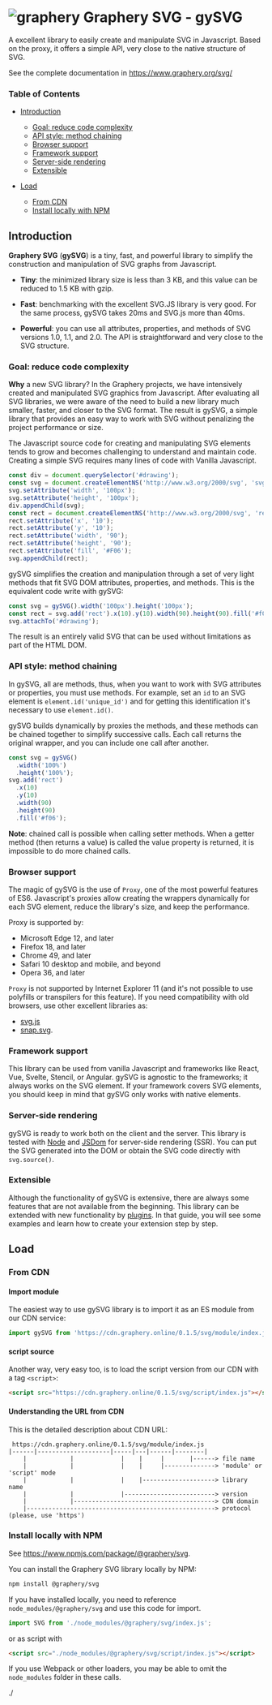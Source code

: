 # ![graphery](https://cdn.graphery.online/img/gy.svg) Graphery SVG - gySVG

A excellent library to easily create and manipulate SVG in Javascript. Based on the proxy, it 
offers a simple API, very close to the native structure of SVG.

See the complete documentation in <https://www.graphery.org/svg/>

### Table of Contents

-   [Introduction](#introduction)

    -   [Goal: reduce code complexity](#goal-reduce-code-complexity)
    -   [API style: method chaining](#api-style-method-chaining)
    -   [Browser support](#browser-support)
    -   [Framework support](#framework-support)
    -   [Server-side rendering](#server-side-rendering)
    -   [Extensible](#extensible)

-   [Load](#load)

    -   [From CDN](#from-cdn)
    -   [Install locally with NPM](#install-locally-with-npm)

## Introduction

**Graphery SVG** (**gySVG**) is a tiny, fast, and powerful library to simplify the construction and
manipulation of SVG graphs from Javascript.

-   **Tiny**: the minimized library size is less than 3 KB, and this value can be reduced to 1.5 KB
    with gzip.

-   **Fast**: benchmarking with the excellent SVG.JS library is very good. For the same process, gySVG
    takes 20ms and SVG.js more than 40ms.

-   **Powerful**: you can use all attributes, properties, and methods of SVG versions 1.0, 1.1, and 
    2.0. The API is straightforward and very close to the SVG structure.

### Goal: reduce code complexity

**Why** a new SVG library? In the Graphery projects, we have intensively created and manipulated 
SVG graphics from Javascript. After evaluating all SVG libraries, we were aware of the need to 
build a new library much smaller, faster, and closer to the SVG format. The result is gySVG, a 
simple library that provides an easy way to work with SVG without penalizing the project 
performance or size.

The Javascript source code for creating and manipulating SVG elements tends to grow and becomes
challenging to understand and maintain code. Creating a simple SVG requires many lines of code 
with Vanilla Javascript.

```js
const div = document.querySelector('#drawing');
const svg = document.createElementNS('http://www.w3.org/2000/svg', 'svg');
svg.setAttribute('width', '100px');
svg.setAttribute('height', '100px');
div.appendChild(svg);
const rect = document.createElementNS('http://www.w3.org/2000/svg', 'rect');
rect.setAttribute('x', '10');
rect.setAttribute('y', '10');
rect.setAttribute('width', '90');
rect.setAttribute('height', '90');
rect.setAttribute('fill', '#F06');
svg.appendChild(rect);
```

gySVG simplifies the creation and manipulation through a set of very light methods that fit SVG
DOM attributes, properties, and methods. This is the equivalent code write with gySVG:

```js
const svg = gySVG().width('100px').height('100px');
const rect = svg.add('rect').x(10).y(10).width(90).height(90).fill('#f06');
svg.attachTo('#drawing');
```

The result is an entirely valid SVG that can be used without limitations as part of the HTML DOM.



### API style: method chaining

In gySVG, all are methods, thus, when you want to work with SVG attributes or properties, you
must use methods. For example, set an `id` to an SVG element is `element.id('unique_id')` and
for getting this identification it's necessary to use `element.id()`.

gySVG builds dynamically by proxies the methods, and these methods can be chained together to 
simplify successive calls. Each call returns the original wrapper, and you can include one call 
after another.

```js
const svg = gySVG()
  .width('100%')
  .height('100%');
svg.add('rect')
  .x(10)
  .y(10)
  .width(90)
  .height(90)
  .fill('#f06');
```

**Note**: chained call is possible when calling setter methods. When a getter method (then 
returns a value) is called the value property is returned, it is impossible to do more chained
calls.

### Browser support

The magic of gySVG is the use of `Proxy`, one of the most powerful features of ES6. Javascript's
proxies allow creating the wrappers dynamically for each SVG element, reduce the library's 
size, and keep the performance.

Proxy is supported by:

-   Microsoft Edge 12, and later
-   Firefox 18, and later
-   Chrome 49, and later
-   Safari 10 desktop and mobile, and beyond
-   Opera 36, and later

`Proxy` is not supported by Internet Explorer 11 (and it's not possible to use polyfills or 
transpilers for this feature). If you need compatibility with old browsers, use other excellent 
libraries as:

-   [svg.js](https://svgjs.com/) 
-   [snap.svg](http://snapsvg.io/).

### Framework support

This library can be used from vanilla Javascript and frameworks like React, Vue, Svelte, Stencil, or
Angular. gySVG is agnostic to the frameworks; it always works on the SVG element. If your
framework covers SVG elements, you should keep in mind that gySVG only works with native elements.

### Server-side rendering

gySVG is ready to work both on the client and the server. This library is tested with 
[Node](https://nodejs.org/) and [JSDom](https://github.com/jsdom/jsdom) for server-side 
rendering (SSR). You can put the SVG generated into the DOM or obtain the SVG code directly 
with `svg.source()`. 

### Extensible

Although the functionality of gySVG is extensive, there are always some features that are not 
available from the beginning. This library can be extended with new functionality by 
[plugins](https://www.graphery.org/svg/16-Plugins.html). In that guide, you will see some examples and learn how to create your 
extension step by step.  

## Load

### From CDN

#### Import module

The easiest way to use gySVG library is to import it as an ES module from our CDN service:

```js
import gySVG from 'https://cdn.graphery.online/0.1.5/svg/module/index.js';
```

#### script source

Another way, very easy too, is to load the script version from our CDN with a tag `<script>`:

```html
<script src="https://cdn.graphery.online/0.1.5/svg/script/index.js"></script>;
```

#### Understanding the URL from CDN

This is the detailed description about CDN URL:

     https://cdn.graphery.online/0.1.5/svg/module/index.js
    |------|--------------------|-----|---|------|--------|
        |            |             |    |     |       |------> file name
        |            |             |    |     |--------------> 'module' or 'script' mode
        |            |             |    |--------------------> library name
        |            |             |-------------------------> version
        |            |---------------------------------------> CDN domain
        |----------------------------------------------------> protocol (please, use 'https')

### Install locally with NPM

See <https://www.npmjs.com/package/@graphery/svg>.

You can install the Graphery SVG library locally by NPM:

```bash
npm install @graphery/svg
```

If you have installed locally, you need to reference `node_modules/@graphery/svg` and use this
code for import. 

```js
import SVG from './node_modules/@graphery/svg/index.js';
```

or as script with

```html
<script src="./node_modules/@graphery/svg/script/index.js"></script>
```

If you use Webpack or other loaders, you may be able to omit the `node_modules` folder in these 
calls.

./
